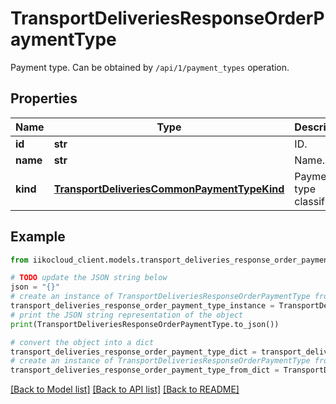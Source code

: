 # TransportDeliveriesResponseOrderPaymentType

Payment type.                 Can be obtained by `/api/1/payment_types` operation.

## Properties

Name | Type | Description | Notes
------------ | ------------- | ------------- | -------------
**id** | **str** | ID. | 
**name** | **str** | Name. | 
**kind** | [**TransportDeliveriesCommonPaymentTypeKind**](TransportDeliveriesCommonPaymentTypeKind.md) | Payment type classifier. | 

## Example

```python
from iikocloud_client.models.transport_deliveries_response_order_payment_type import TransportDeliveriesResponseOrderPaymentType

# TODO update the JSON string below
json = "{}"
# create an instance of TransportDeliveriesResponseOrderPaymentType from a JSON string
transport_deliveries_response_order_payment_type_instance = TransportDeliveriesResponseOrderPaymentType.from_json(json)
# print the JSON string representation of the object
print(TransportDeliveriesResponseOrderPaymentType.to_json())

# convert the object into a dict
transport_deliveries_response_order_payment_type_dict = transport_deliveries_response_order_payment_type_instance.to_dict()
# create an instance of TransportDeliveriesResponseOrderPaymentType from a dict
transport_deliveries_response_order_payment_type_from_dict = TransportDeliveriesResponseOrderPaymentType.from_dict(transport_deliveries_response_order_payment_type_dict)
```
[[Back to Model list]](../README.md#documentation-for-models) [[Back to API list]](../README.md#documentation-for-api-endpoints) [[Back to README]](../README.md)


